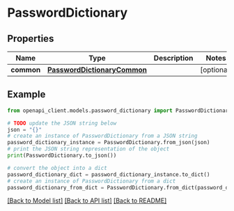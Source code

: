# PasswordDictionary


## Properties

Name | Type | Description | Notes
------------ | ------------- | ------------- | -------------
**common** | [**PasswordDictionaryCommon**](PasswordDictionaryCommon.md) |  | [optional] 

## Example

```python
from openapi_client.models.password_dictionary import PasswordDictionary

# TODO update the JSON string below
json = "{}"
# create an instance of PasswordDictionary from a JSON string
password_dictionary_instance = PasswordDictionary.from_json(json)
# print the JSON string representation of the object
print(PasswordDictionary.to_json())

# convert the object into a dict
password_dictionary_dict = password_dictionary_instance.to_dict()
# create an instance of PasswordDictionary from a dict
password_dictionary_from_dict = PasswordDictionary.from_dict(password_dictionary_dict)
```
[[Back to Model list]](../README.md#documentation-for-models) [[Back to API list]](../README.md#documentation-for-api-endpoints) [[Back to README]](../README.md)


